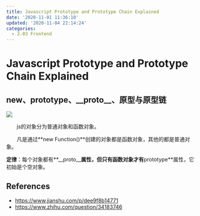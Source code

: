 ```yaml
---
title: Javascript Prototype and Prototype Chain Explained
date: '2020-11-01 11:36:10'
updated: '2020-11-04 22:14:24'
categories:
  - 2.03 Frontend
---
```

# Javascript Prototype and Prototype Chain Explained

## new、prototype、\_\_proto\_\_、原型与原型链


![](1.jpg)

　　js的对象分为普通对象和函数对象。

　　凡是通过**new Function()**创建的对象都是函数对象，其他的都是普通对象。

**定律**：每个对象都有**\_\_proto\_\_**属性，但只有函数对象才有**prototype**属性，它初始是个空对象。

## References

- <https://www.jianshu.com/p/dee9f8b14771>
- <https://www.zhihu.com/question/34183746>




